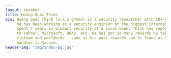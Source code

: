 ```yaml
---
layout: speaker
title: Hoàng Quốc Thịnh
bio: Hoàng Quốc Thịnh (a.k.a g4mm4) is a security researcher with 10+ years of hacking experience. Since 2011,
     he has been working as a security engineer at the biggest Internet pioneer in Vietnam. Before that he
     spent 4 years in product security at a local bank. Thinh has reported numerous web application vulnerabilities
     to Yahoo!, Microsoft, BKAV, etc. He has got so many rewards by taking part in bug bounty programs in
     Vietnam and worldwide - some of his past rewards can be found at https://hackerone.com/g4mm4. Thinh's Twitter
     handler is @xchym.
header-img: "img/index-bg.jpg"
---
```

